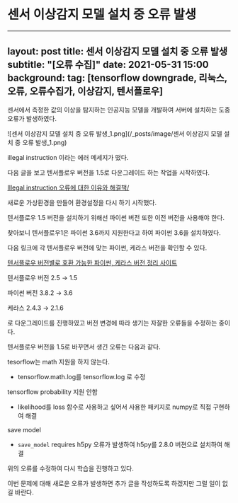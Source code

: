 # 센서 이상감지 모델 설치 중 오류 발생
---
layout: post
title: 센서 이상감지 모델 설치 중 오류 발생
subtitle: "[오류 수집]"
date: 2021-05-31 15:00
background:
tag: [tensorflow downgrade, 리눅스, 오류, 오류수집가, 이상감지, 텐서플로우]
---


센서에서 측정한 값의 이상을 탐지하는 인공지능 모델을 개발하여 서버에 설치하는 도중 오류가 발생하였다.

![센서 이상감지 모델 설치 중 오류 발생_1.png](/_posts/image/센서 이상감지 모델 설치 중 오류 발생_1.png)

illegal instruction 이라는 에러 메세지가 떴다.

다음 글을 보고 텐서플로우 버전을 1.5로 다운그레이드 하는 작업을 시작하였다.

[Illegal instruction 오류에 대한 이유와 해결책/](https://hiseon.me/data-analytics/tensorflow/tensorflow-errors/)

새로운 가상환경을 만들어 환경설정을 다시 하기 시작했다.

텐서플로우 1.5 버전을 설치하기 위해선 파이썬 버전 또한 이전 버전을 사용해야 한다.

찾아보니 텐서플로우1은 파이썬 3.6까지 지원한다고 하여 파이썬 3.6을 설치하였다.

다음 링크에 각 텐서플로우 버전에 맞는 파이썬, 케라스 버전을 확인할 수 있다.

[텐서플로우 버전별로 호환 가능한 파이썬, 케라스 버전 정리 사이트](https://docs.floydhub.com/guides/environments/)

텐서플로우 버전 2.5 → 1.5

파이썬 버전 3.8.2 → 3.6

케라스 2.4.3 → 2.1.6

로 다운그레이드를 진행하였고 버전 변경에 따라 생기는 자잘한 오류들을 수정하는 중이다.

텐서플로우 버전을 1.5로 바꾸면서 생긴 오류는 다음과 같다.

tesorflow는 math 지원을 하지 않는다.

- tensorflow.math.log를 tensorflow.log 로 수정

tensorflow probability 지원 안함

- likelihood를 loss 함수로 사용하고 싶어서 사용한 패키지로 numpy로 직접 구현하여 해결

save model

- `save_model` requires h5py 오류가 발생하여 h5py를 2.8.0 버젼으로 설치하여 해결

위의 오류를 수정하여 다시 학습을 진행하고 있다.

이번 문제에 대해 새로운 오류가 발생하면 추가 글을 작성하도록 하겠지만 그럴 일이 없길 바란다.
